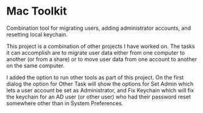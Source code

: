 # Mac Toolkit
Combination tool for migrating users, adding administrator accounts, and resetting local keychain.

This project is a combination of other projects I have worked on. The tasks it can accomplish are to migrate user data either from one computer to another (or from a share) or to move user data from one account to another on the same computer.

I added the option to run other tools as part of this project. On the first dialog the option for Other Task will show the options for Set Admin which lets a user account be set as Administrator, and Fix Keychain which will fix the keychain for an AD user (or other user) who had their password reset somewhere other than in System Preferences.
